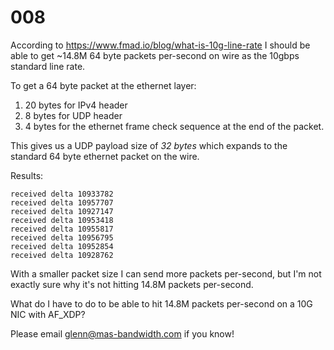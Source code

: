 # 008

According to https://www.fmad.io/blog/what-is-10g-line-rate I should be able to get ~14.8M 64 byte packets per-second on wire as the 10gbps standard line rate.

To get a 64 byte packet at the ethernet layer:

1. 20 bytes for IPv4 header
2. 8 bytes for UDP header
3. 4 bytes for the ethernet frame check sequence at the end of the packet.

This gives us a UDP payload size of *32 bytes* which expands to the standard 64 byte ethernet packet on the wire.

Results:

```
received delta 10933782
received delta 10957707
received delta 10927147
received delta 10953418
received delta 10955817
received delta 10956795
received delta 10952854
received delta 10928762
```

With a smaller packet size I can send more packets per-second, but I'm not exactly sure why it's not hitting 14.8M packets per-second.

What do I have to do to be able to hit 14.8M packets per-second on a 10G NIC with AF_XDP?

Please email glenn@mas-bandwidth.com if you know!
